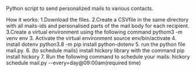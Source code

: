 Python script to send personalized mails to various contacts.

How it works:
    1.Download the files.
    2.Create a CSVfile in the same directory with all mails-ids and personalised parts of the mail body for each recipient.  
    3.Create a virtual environment using the following command
       pythom3 -m venv env
    3. Activate the virtual environment
        source env/bin/activate
    4. install dotenv
        python3.8 -m pip install python-dotenv
    5. run the python file mail.py.
    6. (to schedule mails) install hickory library with the command
        pip install hickory
    7. Run the following command to schedule your mails:
        hickory schedule mail.py --every=day@09:00am(required time)
        
